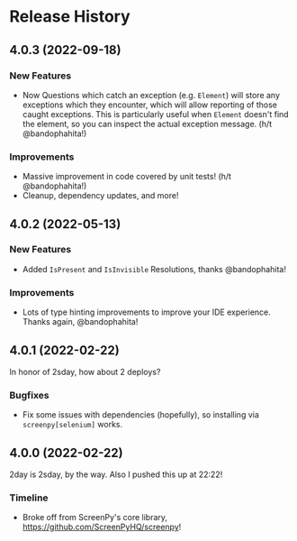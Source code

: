 Release History
===============

4.0.3 (2022-09-18)
------------------

### New Features

- Now Questions which catch an exception (e.g. `Element`) will store any exceptions which they encounter, which will allow reporting of those caught exceptions. This is particularly useful when `Element` doesn't find the element, so you can inspect the actual exception message. (h/t @bandophahita!)

### Improvements

- Massive improvement in code covered by unit tests! (h/t @bandophahita!)
- Cleanup, dependency updates, and more!

4.0.2 (2022-05-13)
------------------

### New Features

- Added `IsPresent` and `IsInvisible` Resolutions, thanks @bandophahita!

### Improvements

- Lots of type hinting improvements to improve your IDE experience. Thanks again, @bandophahita!

4.0.1 (2022-02-22)
------------------

In honor of 2sday, how about 2 deploys?

### Bugfixes

- Fix some issues with dependencies (hopefully), so installing via `screenpy[selenium]` works.

4.0.0 (2022-02-22)
------------------

2day is 2sday, by the way. Also I pushed this up at 22:22!

### Timeline

- Broke off from ScreenPy's core library, https://github.com/ScreenPyHQ/screenpy!
